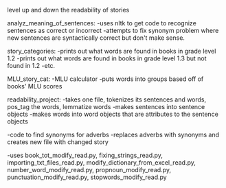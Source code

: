 level up and down the readability of stories

analyz_meaning_of_sentences:
-uses nltk to get code to recognize sentences as correct or incorrect
-attempts to fix synonym problem where new sentences are syntactically correct but don't make sense.

story_categories:
-prints out what words are found in books in grade level 1.2
-prints out what words are found in books in grade level 1.3 but not found in 1.2
-etc.

MLU_story_cat:
-MLU calculator
-puts words into groups based off of books' MLU scores

readability_project:
-takes one file, tokenizes its sentences and words, pos_tag the words, lemmatize words
-makes sentences into sentence objects
-makes words into word objects that are attributes to the sentence objects

-code to find synonyms for adverbs
-replaces adverbs with synonyms and creates new file with changed story

-uses book_tot_modify_read.py, fixing_strings_read.py, importing_txt_files_read.py, modify_dictionary_from_excel_read.py, number_word_modify_read.py, propnoun_modify_read.py, punctuation_modify_read.py, stopwords_modify_read.py

